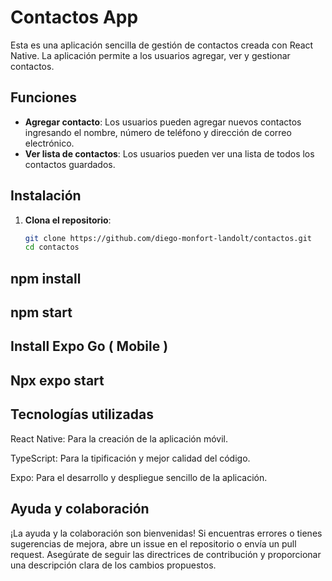 # Contactos App

Esta es una aplicación sencilla de gestión de contactos creada con React Native. La aplicación permite a los usuarios agregar, ver y gestionar contactos.

## Funciones

- **Agregar contacto**: Los usuarios pueden agregar nuevos contactos ingresando el nombre, número de teléfono y dirección de correo electrónico.
- **Ver lista de contactos**: Los usuarios pueden ver una lista de todos los contactos guardados.

## Instalación

1. **Clona el repositorio**:
   ```bash
   git clone https://github.com/diego-monfort-landolt/contactos.git
   cd contactos

## npm install

## npm start

## Install Expo Go ( Mobile )

## Npx expo start

## Tecnologías utilizadas

React Native: Para la creación de la aplicación móvil.

TypeScript: Para la tipificación y mejor calidad del código.

Expo: Para el desarrollo y despliegue sencillo de la aplicación.

## Ayuda y colaboración

¡La ayuda y la colaboración son bienvenidas! Si encuentras errores o tienes sugerencias de mejora, abre un issue en el repositorio o envía un pull request. Asegúrate de seguir las directrices de contribución y proporcionar una descripción clara de los cambios propuestos.
